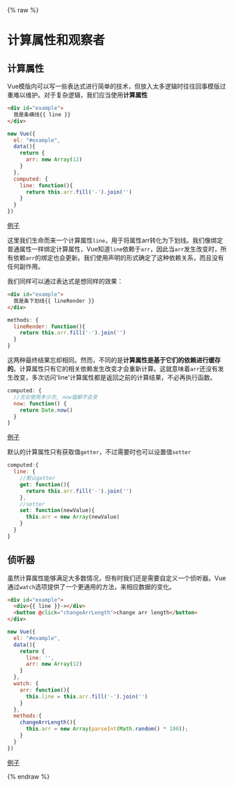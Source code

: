 {% raw %}
<script src="https://static.jsbin.com/js/embed.min.js?4.1.1"></script>
# 计算属性和观察者

## 计算属性

Vue模版内可以写一些表达式进行简单的技术，但放入太多逻辑时往往回事模版过重难以维护。对于复杂逻辑，我们应当使用**计算属性**

```html
<div id="example">
  我是条横线{{ line }}
</div>
```

```js
new Vue({
  el: "#example",
  data(){
    return {
      arr: new Array(12)
    }
  },
  computed: {
    line: function(){
      return this.arr.fill('-').join('')
    }
  }
})
```

<a class="jsbin-embed" href="http://jsbin.com/sagapec/4/embed">例子</a>

这里我们生命而来一个计算属性`line`，用于将属性arr转化为下划线。我们像绑定普通属性一样绑定计算属性，Vue知道`line`依赖于`arr`，因此当`arr`发生改变时，所有依赖`arr`的绑定也会更新。我们使用声明的形式确定了这种依赖关系，而且没有任何副作用。

我们同样可以通过表达式是想同样的效果：

```html
<div id="example">
  我是条下划线{{ lineRender }}
</div>
```

```js
methods: {
  lineRender: function(){
    return this.arr.fill('-').join('')
  }
}
```

这两种最终结果忘却相同。然而，不同的是**计算属性是基于它们的依赖进行缓存的**。计算属性只有它的相关依赖发生改变才会重新计算。这就意味着`arr`还没有发生改变，多次访问'line'计算属性都是返回之前的计算结果，不必再执行函数。

```js
computed: {
  //无论使用多少次, now值都不会变
  now: function() {
    return Date.now()
  }
}
```
<a class="jsbin-embed" href="http://jsbin.com/sagapec/7/embed">例子</a>

默认的计算属性只有获取值`getter`，不过需要时也可以设置值`setter`

```js
computed:{
  line: {
    //默认getter
    get: function(){
      return this.arr.fill('-').join('')
    },
    //setter
    set: function(newValue){
      this.arr = new Array(newValue)
    }
  }
}
```

## 侦听器

虽然计算属性能够满足大多数情况，但有时我们还是需要自定义一个侦听器。Vue通过`watch`选项提供了一个更通用的方法，来相应数据的变化。

```html
<div id="example">
  <div>{{ line }}-></div>
  <button @click="changeArrLength">change arr length</button>
</div>
```

```js
new Vue({
  el: "#example",
  data(){
    return {
      line: '',
      arr: new Array(12)
    }
  },
  watch: {
    arr: function(){
      this.line = this.arr.fill('-').join('')
    }
  },
  methods:{
    changeArrLength(){
      this.arr = new Array(parseInt(Math.random() * 100));
    }
  }
})
```

<a class="jsbin-embed" href="http://jsbin.com/xoruvum/2/embed">例子</a>

{% endraw %}